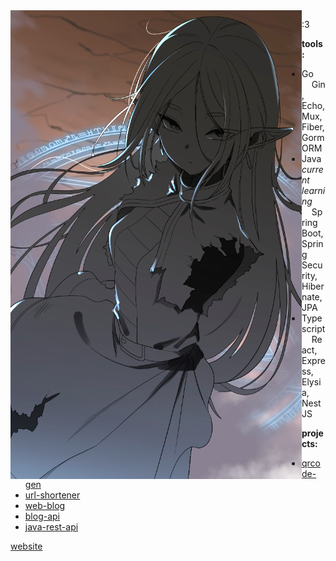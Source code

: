 <img src="https://github.com/lorewired/lorewired/blob/main/frieren.png" width="466" height="750" align="left">

:3 

**tools:**
- Go  
  &nbsp;&nbsp;&nbsp;&nbsp;Gin, Echo, Mux, Fiber, Gorm ORM  
- Java *current learning*  
  &nbsp;&nbsp;&nbsp;&nbsp;Spring Boot, Spring Security, Hibernate, JPA  
- Typescript  
  &nbsp;&nbsp;&nbsp;&nbsp;React, Express, Elysia, NestJS  

**projects:**  
- [qrcode-gen](https://github.com/lorewired/qrcode-generator)  
- [url-shortener](https://github.com/lorewired/url-shortener)  
- [web-blog](https://github.com/lorewired/ts-blog-web-update)  
- [blog-api](https://github.com/lorewired/go-blog-api)  
- [java-rest-api](https://github.com/lorewired/projeto-spring)  

[website](https://lorewired.netlify.app/)
